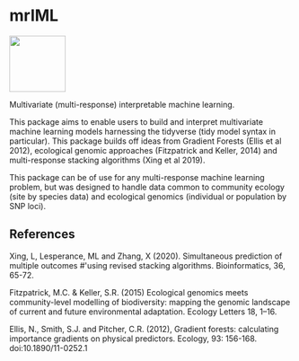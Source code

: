 # mrIML
<img src = "https://user-images.githubusercontent.com/33707823/88988817-531ad080-d31d-11ea-8d76-f1ad0506e405.png" width="100" height="100"/>

Multivariate (multi-response) interpretable machine learning.

This package aims to enable users to build and interpret multivariate machine learning models harnessing the tidyverse (tidy model syntax in particular). This package builds off ideas from Gradient Forests (Ellis et al 2012), ecological genomic approaches (Fitzpatrick and Keller, 2014) and multi-response stacking algorithms (Xing et al 2019).

This package can be of use for any multi-response machine learning problem, but was designed to handle data common to community ecology (site by species data) and ecological genomics (individual or population by SNP loci).

## References
Xing, L, Lesperance, ML and Zhang, X (2020). Simultaneous prediction of multiple outcomes 
#'using revised stacking algorithms. Bioinformatics, 36, 65-72.

Fitzpatrick, M.C. & Keller, S.R. (2015) Ecological genomics meets community-level modelling of biodiversity: mapping the genomic landscape of current and future environmental adaptation. Ecology Letters 18, 1–16.

Ellis, N., Smith, S.J. and Pitcher, C.R. (2012), Gradient forests: calculating importance gradients on physical predictors. Ecology, 93: 156-168. doi:10.1890/11-0252.1
